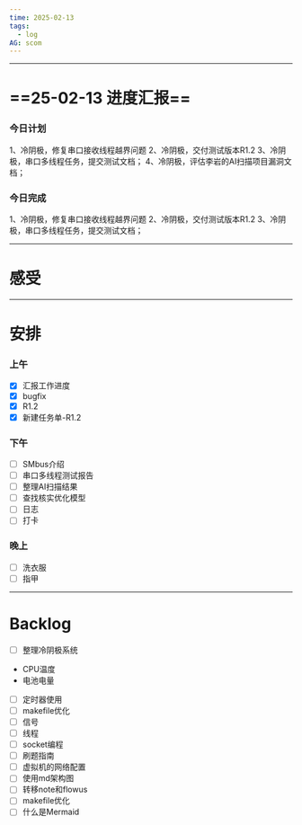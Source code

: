 ```yaml
---
time: 2025-02-13
tags:
  - log
AG: scom
---
```

---
# ==25-02-13 进度汇报==
### 今日计划
1、冷阴极，修复串口接收线程越界问题
2、冷阴极，交付测试版本R1.2
3、冷阴极，串口多线程任务，提交测试文档；
4、冷阴极，评估李岩的AI扫描项目漏洞文档；

### 今日完成
1、冷阴极，修复串口接收线程越界问题
2、冷阴极，交付测试版本R1.2
3、冷阴极，串口多线程任务，提交测试文档；

--- 
# 感受




--- 
# 安排

### 上午
- [x] 汇报工作进度
- [x] bugfix 
- [x] R1.2
- [x] 新建任务单-R1.2

### 下午
- [ ] SMbus介绍
- [ ] 串口多线程测试报告
- [ ] 整理AI扫描结果
- [ ] 查找核实优化模型
- [ ] 日志
- [ ] 打卡

### 晚上
- [ ] 洗衣服
- [ ] 指甲

--- 
# Backlog
- [ ] 整理冷阴极系统
- CPU温度
- 电池电量
- [ ] 定时器使用
- [ ] makefile优化
- [ ] 信号
- [ ] 线程
- [ ] socket编程
- [ ] 刷题指南
- [ ] 虚拟机的网络配置
- [ ] 使用md架构图
- [ ] 转移note和flowus
- [ ] makefile优化
- [ ] 什么是Mermaid